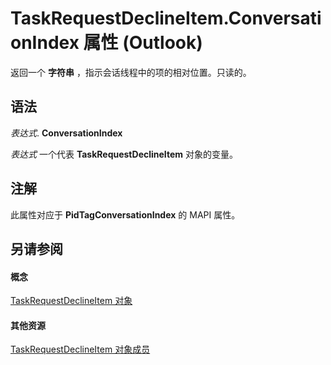 
# TaskRequestDeclineItem.ConversationIndex 属性 (Outlook)

返回一个 **字符串** ，指示会话线程中的项的相对位置。只读的。


## 语法

 _表达式_. **ConversationIndex**

 _表达式_ 一个代表 **TaskRequestDeclineItem** 对象的变量。


## 注解

此属性对应于 **PidTagConversationIndex** 的 MAPI 属性。


## 另请参阅


#### 概念


[TaskRequestDeclineItem 对象](e842c7c0-7943-9219-329b-30b892ab99b0.md)
#### 其他资源


[TaskRequestDeclineItem 对象成员](3de31d0d-2444-876c-5d4d-1192851301af.md)